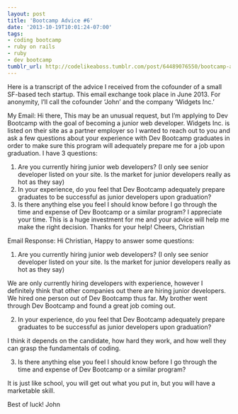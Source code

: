```yaml
---
layout: post
title: 'Bootcamp Advice #6'
date: '2013-10-19T10:01:24-07:00'
tags:
- coding bootcamp
- ruby on rails
- ruby
- dev bootcamp
tumblr_url: http://codelikeaboss.tumblr.com/post/64489076550/bootcamp-advice-6
---
```


Here is a transcript of the advice I received from the cofounder of a small SF-based tech startup. This email exchange took place in June 2013. For anonymity, I’ll call the cofounder ‘John’ and the company ‘Widgets Inc.’

My Email:
Hi there,
This may be an unusual request, but I’m applying to Dev Bootcamp with the goal of becoming a junior web developer. Widgets Inc. is listed on their site as a partner employer so I wanted to reach out to you and ask a few questions about your experience with Dev Bootcamp graduates in order to make sure this program will adequately prepare me for a job upon graduation.
I have 3 questions:
1) Are you currently hiring junior web developers? (I only see senior developer listed on your site. Is the market for junior developers really as hot as they say)
2) In your experience, do you feel that Dev Bootcamp adequately prepare graduates to be successful as junior developers upon graduation?
3) Is there anything else you feel I should know before I go through the time and expense of Dev Bootcamp or a similar program?
I appreciate your time. This is a huge investment for me and your advice will help me make the right decision. Thanks for your help!
Cheers,
Christian

Email Response:
Hi Christian,
Happy to answer some questions:
1) Are you currently hiring junior web developers? (I only see senior developer listed on your site. Is the market for junior developers really as hot as they say)

We are only currently hiring developers with experience, however I definitely think that other companies out there are hiring junior developers. We hired one person out of Dev Bootcamp thus far. My brother went through Dev Bootcamp and found a great job coming out.

2) In your experience, do you feel that Dev Bootcamp adequately prepare graduates to be successful as junior developers upon graduation?

I think it depends on the candidate, how hard they work, and how well they can grasp the fundamentals of coding.

3) Is there anything else you feel I should know before I go through the time and expense of Dev Bootcamp or a similar program?

It is just like school, you will get out what you put in, but you will have a marketable skill.

Best of luck!
John
